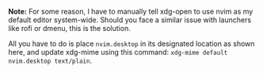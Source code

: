 __Note:__ For some reason, I have to manually tell xdg-open to use nvim as my default editor system-wide. Should you face a similar issue with launchers like rofi or dmenu, this is the solution.

All you have to do is place ```nvim.desktop``` in its designated location as shown here, and update xdg-mime using this command: ```xdg-mime default nvim.desktop text/plain```.
